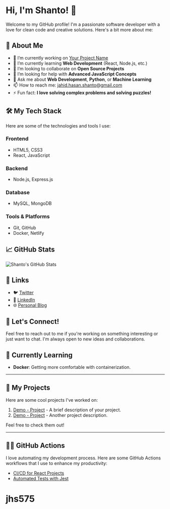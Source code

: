 # Hi, I'm Shanto! 👋

Welcome to my GitHub profile! I'm a passionate software developer with a love for clean code and creative solutions. Here's a bit more about me:

## 🚀 About Me

- 🔭 I’m currently working on [Your Project Name](#)
- 🌱 I’m currently learning **Web Development** (React, Node.js, etc.)
- 👯 I’m looking to collaborate on **Open Source Projects**
- 🤔 I’m looking for help with **Advanced JavaScript Concepts**
- 💬 Ask me about **Web Development**, **Python**, or **Machine Learning**
- 📫 How to reach me: [jahid.hasan.shanto@gmail.com](mailto:jahid.hasan.shanto@gmail.com)
- ⚡ Fun fact: **I love solving complex problems and solving puzzles!**

## 🛠️ My Tech Stack

Here are some of the technologies and tools I use:

### Frontend
- HTML5, CSS3
- React, JavaScript

### Backend
- Node.js, Express.js

### Database
- MySQL, MongoDB

### Tools & Platforms
- Git, GitHub
- Docker, Netlify

## 📈 GitHub Stats
![Shanto's GitHub Stats](https://github-readme-stats.vercel.app/api?username=jhs575&show_icons=true&hide_title=true&count_private=true&hide=prs)

## 🔗 Links

- 🐦 [Twitter](https://twitter.com/jhs575)
- 📱 [LinkedIn](https://linkedin.com/in/jhs575)
- 🌐 [Personal Blog](https://blog.jahidhasan.dev)

## 🤝 Let's Connect!

Feel free to reach out to me if you're working on something interesting or just want to chat. I'm always open to new ideas and collaborations.

## 🌱 Currently Learning
- **Docker**: Getting more comfortable with containerization.

---

## 🚧 My Projects

Here are some cool projects I've worked on:

1. [Demo - Project](https://github.com/jhs575/project-Demo) - A brief description of your project.
2. [Demo - Project](https://github.com/jhs575/project-Demo) - Another project description.

Feel free to check them out!

---

## 👨‍💻 GitHub Actions

I love automating my development process. Here are some GitHub Actions workflows that I use to enhance my productivity:

- [CI/CD for React Projects](https://github.com/jhs575/project-1)
- [Automated Tests with Jest](https://github.com/jhs575/project-2)
# jhs575
